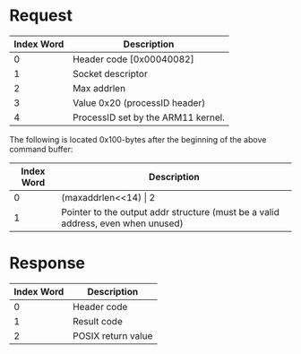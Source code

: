 # Request

| Index Word | Description                        |
|------------|------------------------------------|
| 0          | Header code \[0x00040082\]         |
| 1          | Socket descriptor                  |
| 2          | Max addrlen                        |
| 3          | Value 0x20 (processID header)      |
| 4          | ProcessID set by the ARM11 kernel. |

The following is located 0x100-bytes after the beginning of the above
command buffer:

| Index Word | Description                                                                      |
|------------|----------------------------------------------------------------------------------|
| 0          | (maxaddrlen\<\<14) \| 2                                                          |
| 1          | Pointer to the output addr structure (must be a valid address, even when unused) |

# Response

| Index Word | Description        |
|------------|--------------------|
| 0          | Header code        |
| 1          | Result code        |
| 2          | POSIX return value |